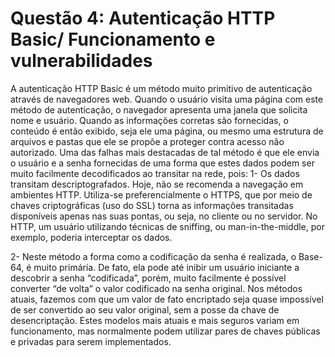 # Questão 4: Autenticação HTTP Basic/ Funcionamento e vulnerabilidades

A autenticação HTTP Basic é um método muito primitivo de autenticação através de navegadores web. Quando o usuário visita uma página com este método de autenticação, o navegador apresenta uma janela que solicita nome e usuário. Quando as informações corretas são fornecidas, o conteúdo é então exibido, seja ele uma página, ou mesmo uma estrutura de arquivos e pastas que ele se propõe a proteger contra acesso não autorizado.
Uma das falhas mais destacadas de tal método é que ele envia o usuário e a senha fornecidas de uma forma que estes dados podem ser muito facilmente decodificados ao transitar na rede, pois:
1-	Os dados transitam descriptografados. Hoje, não se recomenda a navegação em ambientes HTTP. Utiliza-se preferencialmente o HTTPS, que por meio de chaves criptográficas (uso do SSL) torna as informações transitadas disponíveis apenas nas suas pontas, ou seja, no cliente ou no servidor. No HTTP, um usuário utilizando técnicas de sniffing, ou man-in-the-middle, por exemplo, poderia interceptar os dados.

2-	Neste método a forma como a codificação da senha é realizada, o Base-64, é muito primária. De fato, ela pode até inibir um usuário iniciante a descobrir a senha “codificada”, porém, muito facilmente é possível converter “de volta” o valor codificado na senha original. Nos métodos atuais, fazemos com que um valor de fato encriptado seja quase impossível de ser convertido ao seu valor original, sem a posse da chave de desencriptação. Estes modelos mais atuais e mais seguros variam em funcionamento, mas normalmente podem utilizar pares de chaves públicas e privadas para serem implementados.
